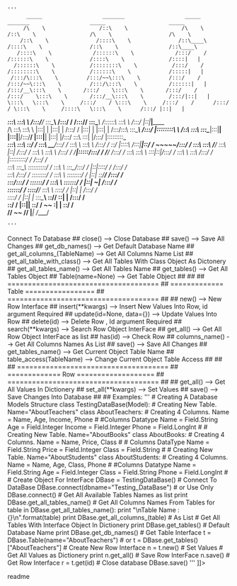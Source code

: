 <snippet>
  <content>

	'''
          _____                   _______                   _____           _______                   _____                    _____          
         /\    \                 /::\    \                 /\    \         /::\    \                 /\    \                  /\    \         
        /::\    \               /::::\    \               /::\____\       /::::\    \               /::\    \                /::\____\        
       /::::\    \             /::::::\    \             /:::/    /      /::::::\    \             /::::\    \              /::::|   |        
      /::::::\    \           /::::::::\    \           /:::/    /      /::::::::\    \           /::::::\    \            /:::::|   |        
     /:::/\:::\    \         /:::/~~\:::\    \         /:::/    /      /:::/~~\:::\    \         /:::/\:::\    \          /::::::|   |        
    /:::/__\:::\    \       /:::/    \:::\    \       /:::/    /      /:::/    \:::\    \       /:::/__\:::\    \        /:::/|::|   |        
    \:::\   \:::\    \     /:::/    / \:::\    \     /:::/    /      /:::/    / \:::\    \     /::::\   \:::\    \      /:::/ |::|   |        
  ___\:::\   \:::\    \   /:::/____/   \:::\____\   /:::/    /      /:::/____/   \:::\____\   /::::::\   \:::\    \    /:::/  |::|___|______  
 /\   \:::\   \:::\    \ |:::|    |     |:::|    | /:::/    /      |:::|    |     |:::|    | /:::/\:::\   \:::\____\  /:::/   |::::::::\    \ 
/::\   \:::\   \:::\____\|:::|____|     |:::|____|/:::/____/       |:::|____|     |:::|    |/:::/  \:::\   \:::|    |/:::/    |:::::::::\____\
\:::\   \:::\   \::/    / \:::\   _\___/:::/    / \:::\    \        \:::\    \   /:::/    / \::/   |::::\  /:::|____|\::/    / ~~~~~/:::/    /
 \:::\   \:::\   \/____/   \:::\ |::| /:::/    /   \:::\    \        \:::\    \ /:::/    /   \/____|:::::\/:::/    /  \/____/      /:::/    / 
  \:::\   \:::\    \        \:::\|::|/:::/    /     \:::\    \        \:::\    /:::/    /          |:::::::::/    /               /:::/    /  
   \:::\   \:::\____\        \::::::::::/    /       \:::\    \        \:::\__/:::/    /           |::|\::::/    /               /:::/    /   
    \:::\  /:::/    /         \::::::::/    /         \:::\    \        \::::::::/    /            |::| \::/____/               /:::/    /    
     \:::\/:::/    /           \::::::/    /           \:::\    \        \::::::/    /             |::|  ~|                    /:::/    /     
      \::::::/    /             \::::/____/             \:::\    \        \::::/    /              |::|   |                   /:::/    /      
       \::::/    /               |::|    |               \:::\____\        \::/____/               \::|   |                  /:::/    /       
        \::/    /                |::|____|                \::/    /         ~~                      \:|   |                  \::/    /        
         \/____/                  ~~                       \/____/                                   \|___|                   \/____/         
                                                                                                                                              


	'''
  <![CDATA[
# sqlorm
Object-Relational Mapper For Python Sqlite3

# On Progress

author:
	surajsinghbisht054@gmail.com

## Contributing
1. Fork it!
2. Create your feature branch: `git checkout -b my-new-feature`
3. Commit your changes: `git commit -am 'Add some feature'`
4. Push to the branch: `git push origin my-new-feature`
5. Submit a pull request :D


## ^^^^^^^^^^^^^^^^^^^^^^^^^^^^^^^^^^^^^
##       Object InterFace Manual
## ^^^^^^^^^^^^^^^^^^^^^^^^^^^^^^^^^^^^^
## author:
##   S.S.B
##   surajsinghbisht054@gmail.com
##   https://bitforestinfo.blogspot.com
##
##
## About sqlorm:  
##       A Python object relational mapper for SQLite3.
##
## Reference:  https://www.sqlite.org/lang.html
##            https://docs.python.org/3/library/sqlite3.html
##
## Import:
##   from sqlorm import Model, Field
##
##
## =====================================
## =========== DataBase ================
## =====================================
##
##   connect(path="", dbname=None)   --> Connect To Database
##   close()                         --> Close Database    
##   save()                          --> Save All Changes
##   get_db_names()                  --> Get Default Database Name
##   get_all_columns_(TableName)     --> Get All Columns Name List
##   get_all_table_with_class()      --> Get All Tables With Class Object As Dictonery
##   get_all_tables_name()           --> Get All Tables Name
##   get_tables()                    --> Get All Tables Object
##   Table(name=None)                --> Get Table Object
##
##
## =====================================
## ============= Table =================   
## =====================================
##
##   new()               --> New Row Interface
##   insert(**kwargs)    --> Insert New Values Into Row, id argument Required
##   update(id=None, data={}) --> Update Values Into Row
##   delete(id)          --> Delete Row , Id argument Required
##   search(**kwargs)    --> Search Row Object InterFace
##   get_all()           --> Get All Row Object InterFace as list
##   has(id)             --> Check Row
##   columns_name()      --> Get All Columns Names As List
##   save()              --> Save All Changes
##   get_tables_name()   --> Get Current Object Table Name
##   table_access(TableName) --> Change Current Object Table Access
##
##
## =====================================
## ============= Row ===================
## =====================================
##
##   get_all()           --> Get All Values In Dictionery
##   set_all(**kwargs)   --> Set Values
##   save()              --> Save Changes Into Database
##

## Examples:
	'''
	# Creating A Database Models Structure
	class TestingDataBase(Model):
    	# Creating New Table. Name="AboutTeachers"
    	class AboutTeachers:
        	# Creating 4 Columns. Name = Name, Age, Income, Phone
        	#
        	#Columns     Datatype
	        Name    =   Field.String
    	    Age     =   Field.Integer
    	    Income  =   Field.Integer
    	    Phone   =   Field.LongInt
    	    #
	
	    # Creating New Table. Name="AboutBooks"
	    class AboutBooks:
	        # Creating 4 Columns. Name = Name, Price, Class
    	    #
        	# Columns   DataType
        	Name    =   Field.String
        	Price   =   Field.Integer
        	Class   =   Field.String
        	#                   

	    # Creating New Table. Name="AboutStudents"
    	class AboutStudents:
        	# Creating 4 Columns. Name = Name, Age, Class, Phone
       		 #
        	#Columns     Datatype
        	Name    =   Field.String
        	Age     =   Field.Integer
        	Class  =   Field.String
        	Phone   =   Field.LongInt
        	#



	# Create Object For InterFace        
	DBase = TestingDataBase()

	# Connect To DataBase
	DBase.connect(dbname="Testing_DataBase")
	# or Use Only DBase.connect() 

	# Get All Available Tables Names as list
	print DBase.get_all_tables_name()

	# Get All Columns Names From Tables
	for table in DBase.get_all_tables_name():
    	print "\nTable Name : {}\n".format(table) 
    	print DBase.get_all_columns_(table) # As List

	# Get All Tables With Interface Object In Dictionery
	print DBase.get_tables()

	# Default Database Name 
	print DBase.get_db_names()


	# Get Table Interface
	t = DBase.Table(name="AboutTeachers")
	# or
	t = DBase.get_tables()["AboutTeachers"]


	# Create New Row Interface
	n = t.new()
	# Set Values


	# Get All Values as Dictionery
	print n.get_all()

	# Save Row InterFace 
	n.save()
	# Get Row Interface
	r = t.get(id)


	# Close database
	DBase.save()
	'''
]]></content>
  <tabTrigger>readme</tabTrigger>
</snippet>
